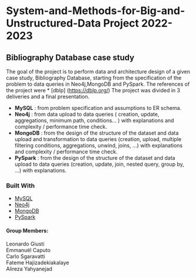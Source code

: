 # System-and-Methods-for-Big-and-Unstructured-Data Project 2022-2023
## Bibliography Database case study 

The goal of the project is to perform data and architecture design of a given case study, Bibliography Database, starting from the specification of the problem to data queries in Neo4j,MongoDB and PySpark.
The references of the project were * [dblp] (https://dblp.org/)
The project was divided in 3 deliveries and a final presentation.

- **MySQL** : from problem specification and assumptions to ER schema.
- **Neo4j** : from data upload to data queries ( creation, update, aggregations, minimum path, conditions... ) with explanations and complexity / performance time check.
- **MongoDB** : from the design of the structure of the dataset and data upload and transformation to data queries (creation, upload, multiple filtering conditions, aggregations, unwind, joins, ...) with explanations and complexity / performance time check.
- **PySpark** : from the design of the structure of the dataset and data upload to data queries (creation, update, join, nested query, group by, ...) with explanations.

### Built With

* [MySQL](https://www.mysql.com/)
* [Neo4j](https://neo4j.com/)
* [MongoDB](https://www.mongodb.com/)
* [PySpark](https://spark.apache.org/docs/latest/api/python/index.html)

#### Group Members:
Leonardo Giusti
<br />
Emmanuël Caputo
<br />
Carlo Sgaravatti
<br />
Fateme Hajizadekiakalaye
<br />
Alireza Yahyanejad
